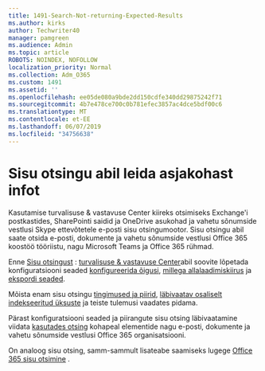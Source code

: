 ```yaml
---
title: 1491-Search-Not-returning-Expected-Results
ms.author: kirks
author: Techwriter40
manager: pamgreen
ms.audience: Admin
ms.topic: article
ROBOTS: NOINDEX, NOFOLLOW
localization_priority: Normal
ms.collection: Adm_O365
ms.custom: 1491
ms.assetid: ''
ms.openlocfilehash: ee05de080a9bde2dd150cdfe340dd29875242f71
ms.sourcegitcommit: 4b7e478ce700c0b781efec3857ac4dce5bdf00c6
ms.translationtype: MT
ms.contentlocale: et-EE
ms.lasthandoff: 06/07/2019
ms.locfileid: "34756638"
---
```

# <a name="content-search-tool-to-find-relevant-info"></a>Sisu otsingu abil leida asjakohast infot

Kasutamise turvalisuse & vastavuse Center kiireks otsimiseks Exchange'i postkastides, SharePointi saidid ja OneDrive asukohad ja vahetu sõnumside vestlusi Skype ettevõtetele e-posti sisu otsingumootor. Sisu otsingu abil saate otsida e-posti, dokumente ja vahetu sõnumside vestlusi Office 365 koostöö tööriistu, nagu Microsoft Teams ja Office 365 rühmad.


Enne [Sisu otsingust](https://sip.protection.office.com/contentsearchbeta?ContentOnly=1) : [turvalisuse & vastavuse Center](https://sip.protection.office.com/homepage)abil soovite lõpetada konfiguratsiooni seaded [konfigureerida õigusi](https://docs.microsoft.com/office365/securitycompliance/permissions-filtering-for-content-search), [millega allalaadimiskiirus](https://docs.microsoft.com/en-us/office365/securitycompliance/increase-download-speeds-when-exporting-ediscovery-results) ja [ekspordi seaded](https://docs.microsoft.com/en-us/office365/securitycompliance/disable-reports-when-you-export-content-search-results).

Mõista enam sisu otsingu [tingimused ja piirid](https://docs.microsoft.com/office365/securitycompliance/limits-for-content-search), [läbivaatav osaliselt indekseeritud üksuste](https://docs.microsoft.com/office365/securitycompliance/investigating-partially-indexed-items-in-ediscovery) ja teiste tulemusi vaadates pidama.

Pärast konfiguratsiooni seaded ja piirangute sisu otsing läbivaatamine viidata [kasutades otsing</a> kohapeal elementide nagu e-posti, dokumente ja vahetu sõnumside vestlusi Office 365 organisatsiooni](https://docs.microsoft.com/office365/securitycompliance/content-search).

On analoog sisu otsing, samm-sammult lisateabe saamiseks lugege [Office 365 sisu otsimine](https://docs.microsoft.com/office365/securitycompliance/search-for-content) .

